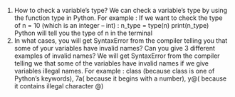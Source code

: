 1) How to check a variable’s type?
We can check a variable’s type by using the function type in Python.
 For example : If we want to check the type of n = 10 (which is an integer – int) :
	              n_type = type(n)
	              print(n_type)
Python will tell you the type of n in the terminal
2) In what cases, you will get SyntaxError from the compiler telling you that some of your variables have invalid names? Can you give 3 different examples of invalid names?
We will get SyntaxError from the compiler telling we that some of the variables have invalid names if we give variables illegal names.
For example : class (because class is one of Python’s keywords), 7a( because it begins with a number), y@( because it contains illegal character @)
